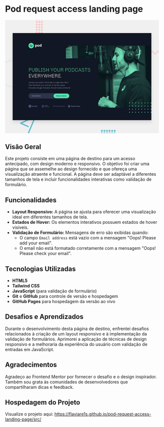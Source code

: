 # Pod request access landing page

![Design preview for the Pod request access landing page coding challenge](./preview.jpg)


## Visão Geral

Este projeto consiste em uma página de destino para um acesso antecipado, com design moderno e responsivo. O objetivo foi criar uma página que se assemelhe ao design fornecido e que ofereça uma visualização atraente e funcional. A página deve ser adaptável a diferentes tamanhos de tela e incluir funcionalidades interativas como validação de formulário.

## Funcionalidades

- **Layout Responsivo:** A página se ajusta para oferecer uma visualização ideal em diferentes tamanhos de tela.
- **Estados de Hover:** Os elementos interativos possuem estados de hover visíveis.
- **Validação de Formulário:** Mensagens de erro são exibidas quando:
  - O campo `Email address` está vazio com a mensagem "Oops! Please add your email".
  - O email não está formatado corretamente com a mensagem "Oops! Please check your email".

## Tecnologias Utilizadas

- **HTML5**
- **Tailwind CSS**
- **JavaScript** (para validação de formulário)
- **Git** e **GitHub** para controle de versão e hospedagem
- **GitHub Pages** para hospedagem da versão ao vivo

## Desafios e Aprendizados

Durante o desenvolvimento desta página de destino, enfrentei desafios relacionados à criação de um layout responsivo e à implementação da validação de formulários. Aprimorei a aplicação de técnicas de design responsivo e a melhoraria da experiência do usuário com validação de entradas em JavaScript.

## Agradecimentos

Agradeço ao Frontend Mentor por fornecer o desafio e o design inspirador. Também sou grata às comunidades de desenvolvedores que compartilharam dicas e feedback.


## Hospedagem do Projeto

Visualize o projeto aqui: https://flaviare1s.github.io/pod-request-access-landing-page/src/

